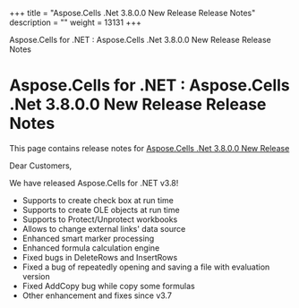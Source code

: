 +++
title = "Aspose.Cells .Net 3.8.0.0 New Release Release Notes" 
description = "" 
weight = 13131 
+++

Aspose.Cells for .NET : Aspose.Cells .Net 3.8.0.0 New Release Release Notes  

# Aspose.Cells for .NET : Aspose.Cells .Net 3.8.0.0 New Release Release Notes


This page contains release notes for [Aspose.Cells .Net 3.8.0.0 New Release](http://www.aspose.com/downloads/cells/net/new-releases/aspose.cells-.net-3.8.0.0-new-release/)

Dear Customers,

We have released Aspose.Cells for .NET v3.8!

*   Supports to create check box at run time
*   Supports to create OLE objects at run time
*   Supports to Protect/Unprotect workbooks
*   Allows to change external links' data source
*   Enhanced smart marker processing
*   Enhanced formula calculation engine
*   Fixed bugs in DeleteRows and InsertRows
*   Fixed a bug of repeatedly opening and saving a file with evaluation version
*   Fixed AddCopy bug while copy some formulas
*   Other enhancement and fixes since v3.7


